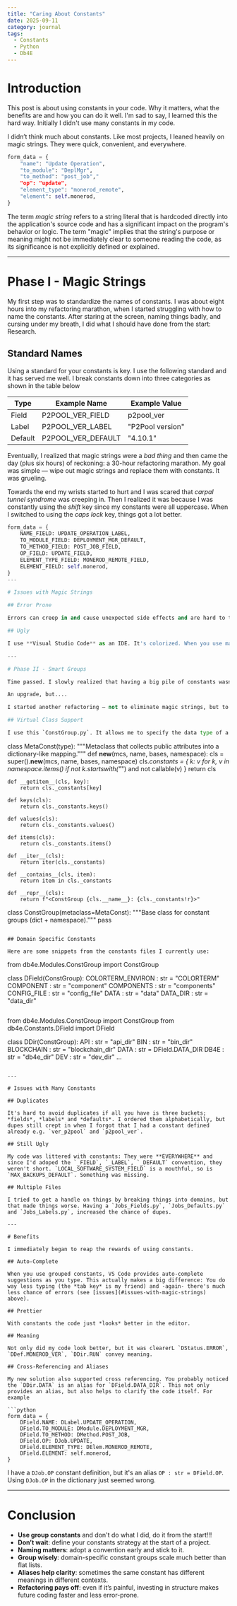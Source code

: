 ```yaml
---
title: "Caring About Constants"
date: 2025-09-11
category: journal
tags: 
  - Constants
  - Python
  - Db4E
---
```


# Introduction

This post is about using constants in your code. Why it matters, what the benefits are and how you can do it well. I'm sad to say, I learned this the hard way. Initially I didn't use many constants in my code.

I didn’t think much about constants. Like most projects, I leaned heavily on magic strings. They were quick, convenient, and everywhere.

```python
form_data = {
    "name": "Update Operation",
    "to_module": "DeplMgr",
    "to_method": "post_job","
    "op": "update",
    "element_type": "monerod_remote",
    "element": self.monerod,
}
```

The term *magic string* refers to a string literal that is hardcoded directly into the application's source code and has a significant impact on the program's behavior or logic. The term "magic" implies that the string's purpose or meaning might not be immediately clear to someone reading the code, as its significance is not explicitly defined or explained.

---

# Phase I - Magic Strings

My first step was to standardize the names of constants. I was about eight hours into my refactoring marathon, when I started struggling with how to name the constants. After staring at the screen, naming things badly, and cursing under my breath, I did what I should have done from the start: Research.

## Standard Names

Using a standard for your constants is key. I use the following standard and it has served me well. I break constants down into three categories as shown in the table below

Type    | Example Name       | Example Value
--------|--------------------|----------------
Field   | P2POOL_VER_FIELD   | p2pool_ver
Label   | P2POOL_VER_LABEL   | "P2Pool version"
Default | P2POOL_VER_DEFAULT | "4.10.1" 

Eventually, I realized that magic strings were a *bad thing* and then came the day (plus six hours) of reckoning: a 30-hour refactoring marathon. My goal was simple — wipe out magic strings and replace them with constants. It was grueling. 

Towards the end my wrists started to hurt and I was scared that *carpal tunnel syndrome* was creeping in. Then I realized it was because I was constantly using the *shift* key since my constants were all uppercase. When I switched to using the *caps lock* key, things got a lot better.

```python
form_data = {
    NAME_FIELD: UPDATE_OPERATION_LABEL,
    TO_MODULE_FIELD: DEPLOYMENT_MGR_DEFAULT,
    TO_METHOD_FIELD: POST_JOB_FIELD,
    OP_FIELD: UPDATE_FIELD,
    ELEMENT_TYPE_FIELD: MONEROD_REMOTE_FIELD,
    ELEMENT_FIELD: self.monerod,
}
---

# Issues with Magic Strings

## Error Prone

Errors can creep in and cause unexpected side effects and are hard to trace. Maybe you use `p2pool_ver` in one spot and `p2pool_version` in another spot. There are no runtime errors, the code just fails in weird ways.

## Ugly

I use **Visual Studio Code** as an IDE. It's colorized. When you use magic strings you aren't reaping the full benefits of VS Code.

---

# Phase II - Smart Groups 

Time passed. I slowly realized that having a big pile of constants wasn’t the endgame. Constants were scattered, hard to navigate, and still leaked into the code in ways that didn’t feel clean. I realized I’d just traded *magic strings* for *magic constants.*

An upgrade, but....

I started another refactoring — not to eliminate magic strings, but to organize constants into logical groups. The idea was simple: constants should live in their own domain, and application code should almost never reference them directly.

## Virtual Class Support

I use this `ConstGroup.py`. It allows me to specify the data type of a constant in the constant file, keeping things clean and readable.

```
class MetaConst(type):
    """Metaclass that collects public attributes into a dictionary-like mapping."""
    def __new__(mcs, name, bases, namespace):
        cls = super().__new__(mcs, name, bases, namespace)
        cls._constants = {
            k: v for k, v in namespace.items()
            if not k.startswith("_") and not callable(v)
        }
        return cls

    def __getitem__(cls, key):
        return cls._constants[key]

    def keys(cls):
        return cls._constants.keys()

    def values(cls):
        return cls._constants.values()

    def items(cls):
        return cls._constants.items()

    def __iter__(cls):
        return iter(cls._constants)

    def __contains__(cls, item):
        return item in cls._constants

    def __repr__(cls):
        return f"<ConstGroup {cls.__name__}: {cls._constants!r}>"

class ConstGroup(metaclass=MetaConst):
    """Base class for constant groups (dict + namespace)."""
    pass
```

## Domain Specific Constants

Here are some snippets from the constants files I currently use:

```
from db4e.Modules.ConstGroup import ConstGroup

class DField(ConstGroup):
    COLORTERM_ENVIRON : str = "COLORTERM"
    COMPONENT : str = "component"
    COMPONENTS : str = "components"
    CONFIG_FILE : str = "config_file"
    DATA : str = "data"
    DATA_DIR : str = "data_dir"
```

```
from db4e.Modules.ConstGroup import ConstGroup
from db4e.Constants.DField import DField

class DDir(ConstGroup):
    API : str = "api_dir"
    BIN : str = "bin_dir"
    BLOCKCHAIN : str = "blockchain_dir"
    DATA : str = DField.DATA_DIR
    DB4E : str = "db4e_dir"
    DEV : str = "dev_dir"    ...
```

---

# Issues with Many Constants

## Duplicates

It's hard to avoid duplicates if all you have is three buckets; *fields*, *labels* and *defaults*. I ordered them alphabetically, but dupes still crept in when I forgot that I had a constant defined already e.g. `ver_p2pool` and `p2pool_ver`.

## Still Ugly

My code was littered with constants: They were **EVERYWHERE** and since I'd adoped the `_FIELD`, `_LABEL`, `_DEFAULT` convention, they weren't short. `LOCAL_SOFTWARE_SYSTEM_FIELD` is a mouthful, so is `MAX_BACKUPS_DEFAULT`. Something was missing.

## Multiple Files

I tried to get a handle on things by breaking things into domains, but that made things worse. Having a `Jobs_Fields.py`, `Jobs_Defaults.py` and `Jobs_Labels.py`, increased the chance of dupes.

---

# Benefits

I immediately began to reap the rewards of using constants.

## Auto-Complete

When you use grouped constants, VS Code provides auto-complete suggestions as you type. This actually makes a big difference: You do way less typing (the *tab key* is my friend) and -again- there's much less chance of errors (see [issues](#issues-with-magic-strings) above).

## Prettier

With constants the code just *looks* better in the editor. 

## Meaning

Not only did my code look better, but it was clearerL `DStatus.ERROR`, `DDef.MONEROD_VER`, `DDir.RUN` convey meaning.

## Cross-Referencing and Aliases

My new solution also supported cross referencing. You probably noticed the `DDir.DATA` is an alias for `DField.DATA_DIR`. This not only provides an alias, but also helps to clarify the code itself. For example

```python
form_data = {
    DField.NAME: DLabel.UPDATE_OPERATION,
    DField.TO_MODULE: DModule.DEPLOYMENT_MGR,
    DField.TO_METHOD: DMethod.POST_JOB,
    DField.OP: DJob.UPDATE,
    DField.ELEMENT_TYPE: DElem.MONEROD_REMOTE,
    DField.ELEMENT: self.monerod,
}
```

I have a `DJob.OP` constant definition, but it's an alias `OP : str = DField.OP`. Using `DJob.OP` in the dictionary just seemed wrong.

---

# Conclusion

- **Use group constants** and don't do what I did, do it from the start!!! 
- **Don’t wait**: define your constants strategy at the start of a project.  
- **Naming matters**: adopt a convention early and stick to it.  
- **Group wisely**: domain-specific constant groups scale much better than flat lists.  
- **Aliases help clarity**: sometimes the same constant has different meanings in different contexts.  
- **Refactoring pays off**: even if it’s painful, investing in structure makes future coding faster and less error-prone.  
